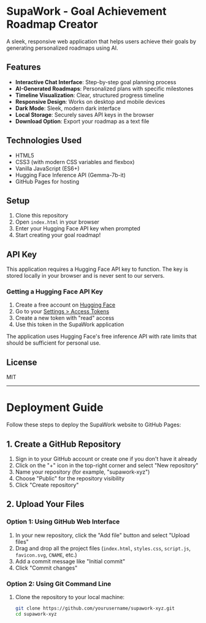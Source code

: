 # SupaWork - Goal Achievement Roadmap Creator

A sleek, responsive web application that helps users achieve their goals by generating personalized roadmaps using AI.

## Features

- **Interactive Chat Interface**: Step-by-step goal planning process
- **AI-Generated Roadmaps**: Personalized plans with specific milestones
- **Timeline Visualization**: Clear, structured progress timeline
- **Responsive Design**: Works on desktop and mobile devices
- **Dark Mode**: Sleek, modern dark interface
- **Local Storage**: Securely saves API keys in the browser
- **Download Option**: Export your roadmap as a text file

## Technologies Used

- HTML5
- CSS3 (with modern CSS variables and flexbox)
- Vanilla JavaScript (ES6+)
- Hugging Face Inference API (Gemma-7b-it)
- GitHub Pages for hosting

## Setup

1. Clone this repository
2. Open `index.html` in your browser
3. Enter your Hugging Face API key when prompted
4. Start creating your goal roadmap!

## API Key

This application requires a Hugging Face API key to function. The key is stored locally in your browser and is never sent to our servers.

### Getting a Hugging Face API Key

1. Create a free account on [Hugging Face](https://huggingface.co/join)
2. Go to your [Settings > Access Tokens](https://huggingface.co/settings/tokens)
3. Create a new token with "read" access
4. Use this token in the SupaWork application

The application uses Hugging Face's free inference API with rate limits that should be sufficient for personal use.

## License

MIT

---

# Deployment Guide

Follow these steps to deploy the SupaWork website to GitHub Pages:

## 1. Create a GitHub Repository

1. Sign in to your GitHub account or create one if you don't have it already
2. Click on the "+" icon in the top-right corner and select "New repository"
3. Name your repository (for example, "supawork-xyz")
4. Choose "Public" for the repository visibility
5. Click "Create repository"

## 2. Upload Your Files

### Option 1: Using GitHub Web Interface

1. In your new repository, click the "Add file" button and select "Upload files"
2. Drag and drop all the project files (`index.html`, `styles.css`, `script.js`, `favicon.svg`, `CNAME`, etc.)
3. Add a commit message like "Initial commit"
4. Click "Commit changes"

### Option 2: Using Git Command Line

1. Clone the repository to your local machine:
   ```bash
   git clone https://github.com/yourusername/supawork-xyz.git
   cd supawork-xyz
